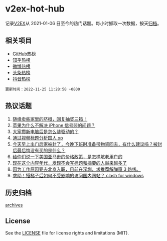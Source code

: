 # v2ex-hot-hub

 记录[V2EX](https://www.v2ex.com/)从 2021-01-06 日至今的热门话题。每小时抓取一次数据，按天[归档](archives)。
 
 ## 相关项目

- [GitHub热榜](https://github.com/snaildev/github-hot-hub)
- [知乎热榜](https://github.com/snaildev/zhihu-hot-hub)
- [微博热榜](https://github.com/snaildev/weibo-hot-hub)
- [头条热榜](https://github.com/snaildev/toutiao-hot-hub)
- [抖音热榜](https://github.com/snaildev/douyin-hot-hub)


 `更新时间：2022-11-25 11:28:58 +0800`

## 热议话题

1. [随缘卖些家里的脐橙，回复抽奖三箱！](https://www.v2ex.com/t/897658)
1. [苹果为什么不解决 iPhone 信号弱的问题？](https://www.v2ex.com/t/897600)
1. [大家攒新电脑后是怎么装驱动的？](https://www.v2ex.com/t/897632)
1. [通过视频标题分析国人 xp](https://www.v2ex.com/t/897558)
1. [今天早上出门后家被封了，今晚下班时准备带物资回去，有什么建议吗？被封后最后悔没有买的是什么？](https://www.v2ex.com/t/897775)
1. [给你们说一下美国亚马逊的价格政策，是怎样坑老用户的](https://www.v2ex.com/t/897581)
1. [现在这个内容年代，发现不会写标题和摘要的人越来越多了](https://www.v2ex.com/t/897574)
1. [因为工作原因要去北京入职，目前在深圳，求推荐解弹窗 3 路线。](https://www.v2ex.com/t/897553)
1. [求助！搭梯子后如何不受影响的访问国内网站？ clash for windows](https://www.v2ex.com/t/897609)

## 历史归档

[archives](archives)

## License

See the [LICENSE](LICENSE) file for license rights and limitations (MIT).
